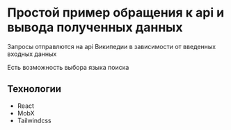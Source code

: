 # Простой пример обращения к api и вывода полученных данных 

Запросы отправлются на api Википедии в зависимости от введенных входных данных

Есть возможность выбора языка поиска

## Технологии

- React
- MobX
- Tailwindcss
